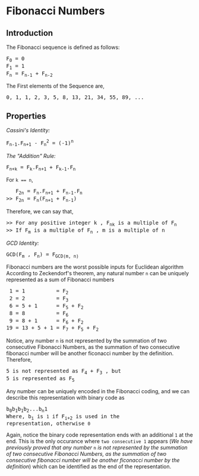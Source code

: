 # Fibonacci Numbers
## Introduction
The Fibonacci sequence is defined as follows:
<pre>
F<sub>0</sub> = 0
F<sub>1</sub> = 1
F<sub>n</sub> = F<sub>n-1</sub> + F<sub>n-2</sub>
</pre>
The First elements of the Sequence are,
<pre>
0, 1, 1, 2, 3, 5, 8, 13, 21, 34, 55, 89, ...
</pre>
## Properties
_Cassini's Identity:_
<pre>
F<sub>n-1</sub>.F<sub>n+1</sub> - F<sub>n</sub><sup>2</sup> = (-1)<sup>n</sup>
</pre>
_The "Addition" Rule:_
<pre>
F<sub>n+k</sub> = F<sub>k</sub>.F<sub>n+1</sub> + F<sub>k-1</sub>.F<sub>n</sub>
</pre>
For `k == n`,
<pre>
   F<sub>2n</sub> = F<sub>n</sub>.F<sub>n+1</sub> + F<sub>n-1</sub>.F<sub>n</sub>
>> F<sub>2n</sub> = F<sub>n</sub>(F<sub>n+1</sub> + F<sub>n-1</sub>)
</pre>
Therefore, we can say that,
<pre>
>> For any positive integer k , F<sub>nk</sub> is a multiple of F<sub>n</sub>
>> If F<sub>m</sub> is a multiple of F<sub>n</sub> , m is a multiple of n
</pre>
_GCD Identity:_
<pre>
GCD(F<sub>m</sub> , F<sub>n</sub>) = F<sub>GCD(m, n)</sub>
</pre>
Fibonacci numbers are the worst possible inputs for Euclidean algorithm <br>
According to Zeckendorf's theorem, any natural number `n` can be uniquely represented as a sum of Fibonacci numbers
<pre>
 1 = 1          = F<sub>2</sub>
 2 = 2          = F<sub>3</sub>
 6 = 5 + 1      = F<sub>5</sub> + F<sub>2</sub>
 8 = 8          = F<sub>6</sub>
 9 = 8 + 1      = F<sub>6</sub> + F<sub>2</sub>
19 = 13 + 5 + 1 = F<sub>7</sub> + F<sub>5</sub> + F<sub>2</sub>
</pre>
Notice, any number `n` is not represented by the summation of two consecutive Fibonacci Numbers, as the summation of two consecutive fibonacci number will be another ficonacci number by the definition. <br>
Therefore,
<pre>
5 is not represented as F<sub>4</sub> + F<sub>3</sub> , but
5 is represented as F<sub>5</sub>
</pre>
Any number can be uniquely encoded in the Fibonacci coding, and we can describe this representation with binary code as <pre>b<sub>0</sub>b<sub>1</sub>b<sub>1</sub>b<sub>2</sub>...b<sub>n</sub>1
Where, b<sub>i</sub> is `1` if F<sub>i+2</sub> is used in the representation, otherwise `0` </pre> 
Again, notice the binary code representation ends with an additional `1` at the end. This is the only occurance where `two consecutive 1` appears (_We have previously proved that any number_ `n` _is not represented by the summation of two consecutive Fibonacci Numbers, as the summation of two consecutive fibonacci number will be another ficonacci number by the definition_) which can be identified as the end of the representation.


